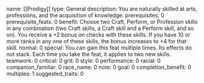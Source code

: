name: [[Prodigy]]
type: General
description: You are naturally skilled at arts, professions, and the acquisition of knowledge.
prerequisites: 0
prerequisite_feats: 0
benefit: Choose two Craft, Perform, or Profession skills in any combination (two Craft skills, a Craft skill and a Perform skill, and so on). You receive a +2 bonus on checks with these skills. If you have 10 or more ranks in any one of these skills, the bonus increases to +4 for that skill.
normal: 0
special: You can gain this feat multiple times. Its effects do not stack. Each time you take the feat, it applies to two new skills.
teamwork: 0
critical: 0
grit: 0
style: 0
performance: 0
racial: 0
companion_familiar: 0
race_name: 0
note: 0
goal: 0
completion_benefit: 0
multiples: 1
suggested_traits: 0
